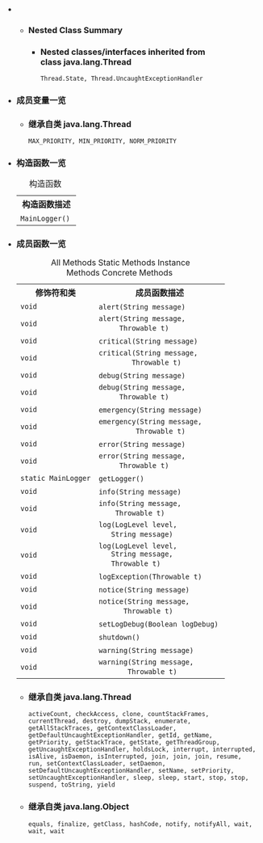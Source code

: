 <div class="summary">
<ul class="blockList">
<li class="blockList">
<!-- ======== NESTED CLASS SUMMARY ======== -->
<ul class="blockList">
<li class="blockList"><a name="nested.class.summary">
<!--   -->
</a>
<h3>Nested Class Summary</h3>
<ul class="blockList">
<li class="blockList"><a name="nested.classes.inherited.from.class.java.lang.Thread">
<!--   -->
</a>
<h3>Nested classes/interfaces inherited from class java.lang.<a  title="class or interface in java.lang">Thread</a></h3>
<code><a  title="class or interface in java.lang">Thread.State</a>, <a  title="class or interface in java.lang">Thread.UncaughtExceptionHandler</a></code></li>
</ul>
</li>
</ul>  
<li class="blockList"><a name="field.summary">
<!--   -->
</a>
<h3>成员变量一览</h3>
<ul class="blockList">
<li class="blockList"><a name="fields.inherited.from.class.java.lang.Thread">
<!--   -->
</a>
<h3>继承自类 java.lang.<a  title="class or interface in java.lang">Thread</a></h3>
<code><a  title="class or interface in java.lang">MAX_PRIORITY</a>, <a  title="class or interface in java.lang">MIN_PRIORITY</a>, <a  title="class or interface in java.lang">NORM_PRIORITY</a></code></li>
</ul>
</li>
</ul>
<!-- ======== CONSTRUCTOR SUMMARY ======== -->
<ul class="blockList">
<li class="blockList"><a name="constructor.summary">
<!--   -->
</a>
<h3>构造函数一览</h3>
<table class="memberSummary" border="0" cellpadding="3" cellspacing="0" summary="Constructor Summary table, listing constructors, and an explanation">
<caption><span>构造函数</span><span class="tabEnd"> </span></caption>
<tr>
<th>构造函数描述</th>
</tr>
<tr class="altColor">
<td class="colOne"><code><span class="memberNameLink"><a >MainLogger</a></span>()</code> </td>
</tr>
</table>
</li>
</ul>
<!-- ========== METHOD SUMMARY =========== -->
<ul class="blockList">
<li class="blockList"><a name="method.summary">
<!--   -->
</a>
<h3>成员函数一览</h3>
<table class="memberSummary" border="0" cellpadding="3" cellspacing="0" summary="Method Summary table, listing methods, and an explanation">
<caption><span id="t0" class="activeTableTab"><span>All Methods</span><span class="tabEnd"> </span></span><span id="t1" class="tableTab"><span><a >Static Methods</a></span><span class="tabEnd"> </span></span><span id="t2" class="tableTab"><span><a >Instance Methods</a></span><span class="tabEnd"> </span></span><span id="t4" class="tableTab"><span><a >Concrete Methods</a></span><span class="tabEnd"> </span></span></caption>
<tr>
<th>修饰符和类</th>
<th>成员函数描述</th>
</tr>
<tr id="i0" class="altColor">
<td class="colFirst"><code>void</code></td>
<td class="colLast"><code><span class="memberNameLink"><a >alert</a></span>(<a  title="class or interface in java.lang">String</a> message)</code> </td>
</tr>
<tr id="i1" class="rowColor">
<td class="colFirst"><code>void</code></td>
<td class="colLast"><code><span class="memberNameLink"><a >alert</a></span>(<a  title="class or interface in java.lang">String</a> message,
     <a  title="class or interface in java.lang">Throwable</a> t)</code> </td>
</tr>
<tr id="i2" class="altColor">
<td class="colFirst"><code>void</code></td>
<td class="colLast"><code><span class="memberNameLink"><a >critical</a></span>(<a  title="class or interface in java.lang">String</a> message)</code> </td>
</tr>
<tr id="i3" class="rowColor">
<td class="colFirst"><code>void</code></td>
<td class="colLast"><code><span class="memberNameLink"><a >critical</a></span>(<a  title="class or interface in java.lang">String</a> message,
        <a  title="class or interface in java.lang">Throwable</a> t)</code> </td>
</tr>
<tr id="i4" class="altColor">
<td class="colFirst"><code>void</code></td>
<td class="colLast"><code><span class="memberNameLink"><a >debug</a></span>(<a  title="class or interface in java.lang">String</a> message)</code> </td>
</tr>
<tr id="i5" class="rowColor">
<td class="colFirst"><code>void</code></td>
<td class="colLast"><code><span class="memberNameLink"><a >debug</a></span>(<a  title="class or interface in java.lang">String</a> message,
     <a  title="class or interface in java.lang">Throwable</a> t)</code> </td>
</tr>
<tr id="i6" class="altColor">
<td class="colFirst"><code>void</code></td>
<td class="colLast"><code><span class="memberNameLink"><a >emergency</a></span>(<a  title="class or interface in java.lang">String</a> message)</code> </td>
</tr>
<tr id="i7" class="rowColor">
<td class="colFirst"><code>void</code></td>
<td class="colLast"><code><span class="memberNameLink"><a >emergency</a></span>(<a  title="class or interface in java.lang">String</a> message,
         <a  title="class or interface in java.lang">Throwable</a> t)</code> </td>
</tr>
<tr id="i8" class="altColor">
<td class="colFirst"><code>void</code></td>
<td class="colLast"><code><span class="memberNameLink"><a >error</a></span>(<a  title="class or interface in java.lang">String</a> message)</code> </td>
</tr>
<tr id="i9" class="rowColor">
<td class="colFirst"><code>void</code></td>
<td class="colLast"><code><span class="memberNameLink"><a >error</a></span>(<a  title="class or interface in java.lang">String</a> message,
     <a  title="class or interface in java.lang">Throwable</a> t)</code> </td>
</tr>
<tr id="i10" class="altColor">
<td class="colFirst"><code>static <a  title="class in cn.nukkit.utils">MainLogger</a></code></td>
<td class="colLast"><code><span class="memberNameLink"><a >getLogger</a></span>()</code> </td>
</tr>
<tr id="i11" class="rowColor">
<td class="colFirst"><code>void</code></td>
<td class="colLast"><code><span class="memberNameLink"><a >info</a></span>(<a  title="class or interface in java.lang">String</a> message)</code> </td>
</tr>
<tr id="i12" class="altColor">
<td class="colFirst"><code>void</code></td>
<td class="colLast"><code><span class="memberNameLink"><a >info</a></span>(<a  title="class or interface in java.lang">String</a> message,
    <a  title="class or interface in java.lang">Throwable</a> t)</code> </td>
</tr>
<tr id="i13" class="rowColor">
<td class="colFirst"><code>void</code></td>
<td class="colLast"><code><span class="memberNameLink"><a >log</a></span>(<a  title="enum in cn.nukkit.utils">LogLevel</a> level,
   <a  title="class or interface in java.lang">String</a> message)</code> </td>
</tr>
<tr id="i14" class="altColor">
<td class="colFirst"><code>void</code></td>
<td class="colLast"><code><span class="memberNameLink"><a >log</a></span>(<a  title="enum in cn.nukkit.utils">LogLevel</a> level,
   <a  title="class or interface in java.lang">String</a> message,
   <a  title="class or interface in java.lang">Throwable</a> t)</code> </td>
</tr>
<tr id="i15" class="rowColor">
<td class="colFirst"><code>void</code></td>
<td class="colLast"><code><span class="memberNameLink"><a >logException</a></span>(<a  title="class or interface in java.lang">Throwable</a> t)</code> </td>
</tr>
<tr id="i16" class="altColor">
<td class="colFirst"><code>void</code></td>
<td class="colLast"><code><span class="memberNameLink"><a >notice</a></span>(<a  title="class or interface in java.lang">String</a> message)</code> </td>
</tr>
<tr id="i17" class="rowColor">
<td class="colFirst"><code>void</code></td>
<td class="colLast"><code><span class="memberNameLink"><a >notice</a></span>(<a  title="class or interface in java.lang">String</a> message,
      <a  title="class or interface in java.lang">Throwable</a> t)</code> </td>
</tr>
<tr id="i18" class="altColor">
<td class="colFirst"><code>void</code></td>
<td class="colLast"><code><span class="memberNameLink"><a >setLogDebug</a></span>(<a  title="class or interface in java.lang">Boolean</a> logDebug)</code> </td>
</tr>
<tr id="i19" class="rowColor">
<td class="colFirst"><code>void</code></td>
<td class="colLast"><code><span class="memberNameLink"><a >shutdown</a></span>()</code> </td>
</tr>
<tr id="i20" class="altColor">
<td class="colFirst"><code>void</code></td>
<td class="colLast"><code><span class="memberNameLink"><a >warning</a></span>(<a  title="class or interface in java.lang">String</a> message)</code> </td>
</tr>
<tr id="i21" class="rowColor">
<td class="colFirst"><code>void</code></td>
<td class="colLast"><code><span class="memberNameLink"><a >warning</a></span>(<a  title="class or interface in java.lang">String</a> message,
       <a  title="class or interface in java.lang">Throwable</a> t)</code> </td>
</tr>
</table>
<ul class="blockList">
<li class="blockList"><a name="methods.inherited.from.class.java.lang.Thread">
<!--   -->
</a>
<h3>继承自类 java.lang.<a  title="class or interface in java.lang">Thread</a></h3>
<code><a  title="class or interface in java.lang">activeCount</a>, <a  title="class or interface in java.lang">checkAccess</a>, <a  title="class or interface in java.lang">clone</a>, <a  title="class or interface in java.lang">countStackFrames</a>, <a  title="class or interface in java.lang">currentThread</a>, <a  title="class or interface in java.lang">destroy</a>, <a  title="class or interface in java.lang">dumpStack</a>, <a  title="class or interface in java.lang">enumerate</a>, <a  title="class or interface in java.lang">getAllStackTraces</a>, <a  title="class or interface in java.lang">getContextClassLoader</a>, <a  title="class or interface in java.lang">getDefaultUncaughtExceptionHandler</a>, <a  title="class or interface in java.lang">getId</a>, <a  title="class or interface in java.lang">getName</a>, <a  title="class or interface in java.lang">getPriority</a>, <a  title="class or interface in java.lang">getStackTrace</a>, <a  title="class or interface in java.lang">getState</a>, <a  title="class or interface in java.lang">getThreadGroup</a>, <a  title="class or interface in java.lang">getUncaughtExceptionHandler</a>, <a  title="class or interface in java.lang">holdsLock</a>, <a  title="class or interface in java.lang">interrupt</a>, <a  title="class or interface in java.lang">interrupted</a>, <a  title="class or interface in java.lang">isAlive</a>, <a  title="class or interface in java.lang">isDaemon</a>, <a  title="class or interface in java.lang">isInterrupted</a>, <a  title="class or interface in java.lang">join</a>, <a  title="class or interface in java.lang">join</a>, <a  title="class or interface in java.lang">join</a>, <a  title="class or interface in java.lang">resume</a>, <a  title="class or interface in java.lang">run</a>, <a  title="class or interface in java.lang">setContextClassLoader</a>, <a  title="class or interface in java.lang">setDaemon</a>, <a  title="class or interface in java.lang">setDefaultUncaughtExceptionHandler</a>, <a  title="class or interface in java.lang">setName</a>, <a  title="class or interface in java.lang">setPriority</a>, <a  title="class or interface in java.lang">setUncaughtExceptionHandler</a>, <a  title="class or interface in java.lang">sleep</a>, <a  title="class or interface in java.lang">sleep</a>, <a  title="class or interface in java.lang">start</a>, <a  title="class or interface in java.lang">stop</a>, <a  title="class or interface in java.lang">stop</a>, <a  title="class or interface in java.lang">suspend</a>, <a  title="class or interface in java.lang">toString</a>, <a  title="class or interface in java.lang">yield</a></code></li>
</ul>
<ul class="blockList">
<li class="blockList"><a name="methods.inherited.from.class.java.lang.Object">
<!--   -->
</a>
<h3>继承自类 java.lang.<a  title="class or interface in java.lang">Object</a></h3>
<code><a  title="class or interface in java.lang">equals</a>, <a  title="class or interface in java.lang">finalize</a>, <a  title="class or interface in java.lang">getClass</a>, <a  title="class or interface in java.lang">hashCode</a>, <a  title="class or interface in java.lang">notify</a>, <a  title="class or interface in java.lang">notifyAll</a>, <a  title="class or interface in java.lang">wait</a>, <a  title="class or interface in java.lang">wait</a>, <a  title="class or interface in java.lang">wait</a></code></li>
</ul>
</li>
</ul>
</li>
</ul>
</div>
